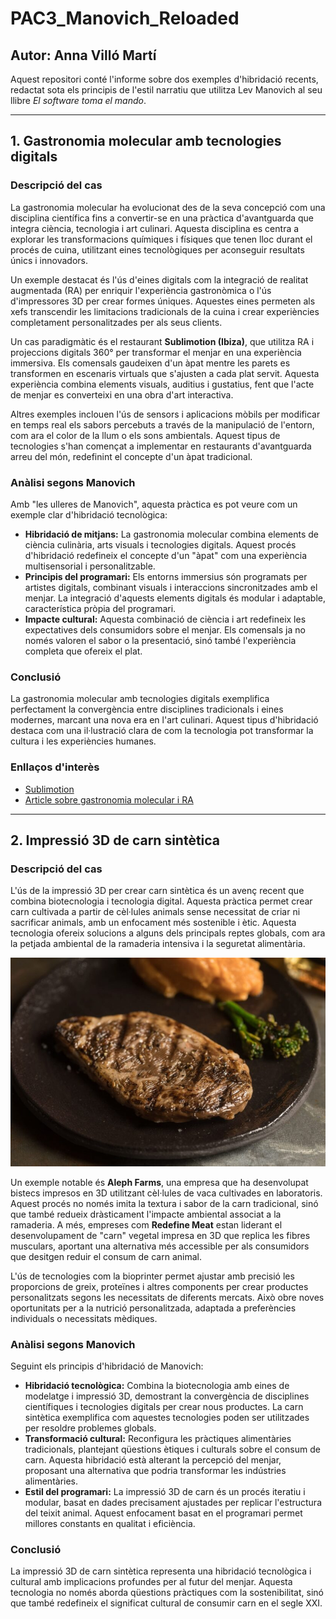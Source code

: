 # PAC3_Manovich_Reloaded

## Autor: Anna Villó Martí

Aquest repositori conté l'informe sobre dos exemples d'hibridació recents, redactat sota els principis de l'estil narratiu que utilitza Lev Manovich al seu llibre *El software toma el mando*. 

---

## 1. Gastronomia molecular amb tecnologies digitals

### **Descripció del cas**
La gastronomia molecular ha evolucionat des de la seva concepció com una disciplina científica fins a convertir-se en una pràctica d'avantguarda que integra ciència, tecnologia i art culinari. Aquesta disciplina es centra a explorar les transformacions químiques i físiques que tenen lloc durant el procés de cuina, utilitzant eines tecnològiques per aconseguir resultats únics i innovadors.

Un exemple destacat és l'ús d'eines digitals com la integració de realitat augmentada (RA) per enriquir l'experiència gastronòmica o l'ús d'impressores 3D per crear formes úniques. Aquestes eines permeten als xefs transcendir les limitacions tradicionals de la cuina i crear experiències completament personalitzades per als seus clients.

Un cas paradigmàtic és el restaurant **Sublimotion (Ibiza)**, que utilitza RA i projeccions digitals 360° per transformar el menjar en una experiència immersiva. Els comensals gaudeixen d'un àpat mentre les parets es transformen en escenaris virtuals que s'ajusten a cada plat servit. Aquesta experiència combina elements visuals, auditius i gustatius, fent que l'acte de menjar es converteixi en una obra d'art interactiva.

Altres exemples inclouen l'ús de sensors i aplicacions mòbils per modificar en temps real els sabors percebuts a través de la manipulació de l'entorn, com ara el color de la llum o els sons ambientals. Aquest tipus de tecnologies s'han començat a implementar en restaurants d'avantguarda arreu del món, redefinint el concepte d'un àpat tradicional.

### **Anàlisi segons Manovich**
Amb "les ulleres de Manovich", aquesta pràctica es pot veure com un exemple clar d'hibridació tecnològica:

- **Hibridació de mitjans:** La gastronomia molecular combina elements de ciència culinària, arts visuals i tecnologies digitals. Aquest procés d'hibridació redefineix el concepte d'un "àpat" com una experiència multisensorial i personalitzable.
- **Principis del programari:** Els entorns immersius són programats per artistes digitals, combinant visuals i interaccions sincronitzades amb el menjar. La integració d'aquests elements digitals és modular i adaptable, característica pròpia del programari.
- **Impacte cultural:** Aquesta combinació de ciència i art redefineix les expectatives dels consumidors sobre el menjar. Els comensals ja no només valoren el sabor o la presentació, sinó també l'experiència completa que ofereix el plat.

### **Conclusió**
La gastronomia molecular amb tecnologies digitals exemplifica perfectament la convergència entre disciplines tradicionals i eines modernes, marcant una nova era en l'art culinari. Aquest tipus d'hibridació destaca com una il·lustració clara de com la tecnologia pot transformar la cultura i les experiències humanes.

### **Enllaços d'interès**
- [Sublimotion](https://www.sublimotionibiza.com/)
- [Article sobre gastronomia molecular i RA](https://www.xataka.com/magnet/restaurante-caro-mundo-esta-ibiza-cenar-cuesta-sueldo-compartes-mesa-12-personas)

---

## 2. Impressió 3D de carn sintètica

### **Descripció del cas**
L'ús de la impressió 3D per crear carn sintètica és un avenç recent que combina biotecnologia i tecnologia digital. Aquesta pràctica permet crear carn cultivada a partir de cèl·lules animals sense necessitat de criar ni sacrificar animals, amb un enfocament més sostenible i ètic. Aquesta tecnologia ofereix solucions a alguns dels principals reptes globals, com ara la petjada ambiental de la ramaderia intensiva i la seguretat alimentària.

![Bistec imprès en 3D per Aleph Farms](https://github.com/annavm12/PAC3_Manovich_Reloaded/blob/main/Aleph-Farms-828x548.jpg)

Un exemple notable és **Aleph Farms**, una empresa que ha desenvolupat bistecs impresos en 3D utilitzant cèl·lules de vaca cultivades en laboratoris. Aquest procés no només imita la textura i sabor de la carn tradicional, sinó que també redueix dràsticament l'impacte ambiental associat a la ramaderia. A més, empreses com **Redefine Meat** estan liderant el desenvolupament de "carn" vegetal impresa en 3D que replica les fibres musculars, aportant una alternativa més accessible per als consumidors que desitgen reduir el consum de carn animal.

L'ús de tecnologies com la bioprinter permet ajustar amb precisió les proporcions de greix, proteïnes i altres components per crear productes personalitzats segons les necessitats de diferents mercats. Això obre noves oportunitats per a la nutrició personalitzada, adaptada a preferències individuals o necessitats mèdiques.

### **Anàlisi segons Manovich**
Seguint els principis d'hibridació de Manovich:

- **Hibridació tecnològica:** Combina la biotecnologia amb eines de modelatge i impressió 3D, demostrant la convergència de disciplines científiques i tecnologies digitals per crear nous productes. La carn sintètica exemplifica com aquestes tecnologies poden ser utilitzades per resoldre problemes globals.
- **Transformació cultural:** Reconfigura les pràctiques alimentàries tradicionals, plantejant qüestions ètiques i culturals sobre el consum de carn. Aquesta hibridació està alterant la percepció del menjar, proposant una alternativa que podria transformar les indústries alimentàries.
- **Estil del programari:** La impressió 3D de carn és un procés iteratiu i modular, basat en dades precisament ajustades per replicar l'estructura del teixit animal. Aquest enfocament basat en el programari permet millores constants en qualitat i eficiència.

### **Conclusió**
La impressió 3D de carn sintètica representa una hibridació tecnològica i cultural amb implicacions profundes per al futur del menjar. Aquesta tecnologia no només aborda qüestions pràctiques com la sostenibilitat, sinó que també redefineix el significat cultural de consumir carn en el segle XXI.

